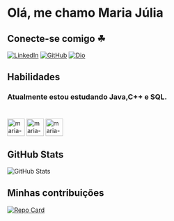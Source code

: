 # Olá, me chamo Maria Júlia



## Conecte-se comigo ☘︎

[![LinkedIn](https://img.shields.io/badge/LinkedIn-0077B5?style=for-the-badge&logo=linkedin&logoColor=white)](https://www.linkedin.com/in/mariajúliasants/)
[![GitHub](https://img.shields.io/badge/GitHub-100000?style=for-the-badge&logo=github&logoColor=white)](https://github.com/mariajuliasants)
[![Dio](https://img.shields.io/badge/Dio-7289DA?style=for-the-badge&logo=dio&logoColor=white)](https://www.dio.me/users/contmariajulia)
## Habilidades

###  Atualmente estou estudando Java,C++ e SQL.


###


<div style="display: inline_block"><br>
<img align="center" alt="maria-c" heigth="30" width="40" src="https://icongr.am/devicon/c-original.svg?size=128&color=f6f4f4">
<img align="center" alt="maria-c" heigth="30" width="40" src="https://icongr.am/devicon/java-original.svg?size=128&color=f6f4f4">
<img align="center" alt="maria-c" heigth="30" width="40" src="https://icongr.am/devicon/cplusplus-plain.svg?size=128&color=ffffff">
<link rel="stylesheet" type='text/css' href="https://cdn.jsdelivr.net/gh/devicons/devicon@latest/devicon.min.css" />
 <i class="devicon-azuresqldatabase-plain "></i>       
</div>

## GitHub Stats

![GitHub Stats](https://github-readme-stats.vercel.app/api?username=mariajuliasants&theme=transparent&bg_color=000&border_color=871F78&show_icons=true&icon_color=871F78title_color=E94D5F&text_color=FFF&hide_title=true&hide=stars)


## Minhas contribuições 
[![Repo Card](https://github-readme-stats.vercel.app/api/pin/?username=mariajuliasants&repo=dio-lab-open-source&bg_color=000&border_color=871F78&show_icons=true&icon_color=871F78&title_color=FFFFFF&text_color=FFF)](https://github.com/mariajuliasants/dio-lab-open-source)